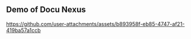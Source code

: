 ## Demo of Docu Nexus


https://github.com/user-attachments/assets/b893958f-eb85-4747-af21-419ba57a1ccb

